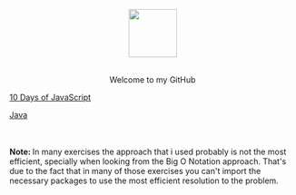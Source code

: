 <p align="center">
    <a href="https://www.hackerrank.com/viniciussdahmer">
        <img height=85 src="https://i0.wp.com/gradsingames.com/wp-content/uploads/2016/05/856771_668224053197841_1943699009_o.png?fit=2761%2C692">
    </a>
</p>

<p align="center">
    <br>
        Welcome to my GitHub
    <br>
</p>

<p align="left">
        <a href="https://github.com/viniciussdahmer/HackerRank/tree/master/10%20Days%20of%20Javascript">
            10 Days of JavaScript
        </a>
    <br>
</p>

<p align="left">
        <a href="https://github.com/viniciussdahmer/HackerRank/tree/master/Java">
            Java
        </a>
    <br>
</p>

<p align="left">
    <br>
    <br>
    <b>Note: </b> In many exercises the approach that i used probably is not the most efficient, specially when looking from the
    Big O Notation approach. That's due to the fact that in many of those exercises you can't import the necessary packages to use
    the most efficient resolution to the problem.
</p>


